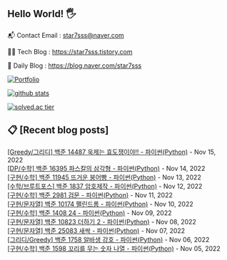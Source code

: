 ## Hello World! 🖐

📬 Contact Email : star7sss@naver.com

👨‍💻 Tech Blog : https://star7sss.tistory.com

🤪 Daily Blog : https://blog.naver.com/star7sss

[![Portfolio](https://img.shields.io/badge/Portfolio-%23000000.svg?style=for-the-badge&logo=firefox&logoColor=#FF7139)](https://fern-way-13f.notion.site/Jang-Thang-3b7b327981a2456c8ee5952eadb848b9)

[![github stats](https://github-readme-stats.vercel.app/api?username=jangThang&show_icons=true&hide_border=False)](https://star7sss.tistory.com)

[![solved.ac tier](http://mazassumnida.wtf/api/v2/generate_badge?boj=star7sss)](https://solved.ac/star7sss)

## 📋 [Recent blog posts]
[[Greedy/그리디] 백준 14487 욱제는 효도쟁이야!! - 파이썬(Python)](https://star7sss.tistory.com/560) - Nov 15, 2022<br>
[[DP/수학] 백준 16395 파스칼의 삼각형 - 파이썬(Python)](https://star7sss.tistory.com/551) - Nov 14, 2022<br>
[[구현/수학] 백준 11945 뜨거운 붕어빵 - 파이썬(Python)](https://star7sss.tistory.com/549) - Nov 13, 2022<br>
[[수학/브루트포스] 백준 1837 암호제작 - 파이썬(Python)](https://star7sss.tistory.com/590) - Nov 12, 2022<br>
[[구현/수학] 백준 2981 검문 - 파이썬(Python)](https://star7sss.tistory.com/548) - Nov 11, 2022<br>
[[구현/문자열] 백준 10174 팰린드롬 - 파이썬(Python)](https://star7sss.tistory.com/547) - Nov 10, 2022<br>
[[구현/수학] 백준 1408 24 - 파이썬(Python)](https://star7sss.tistory.com/589) - Nov 09, 2022<br>
[[구현/문자열] 백준 10823 더하기 2 - 파이썬(Python)](https://star7sss.tistory.com/545) - Nov 08, 2022<br>
[[구현/문자열] 백준 25083 새싹 - 파이썬(Python)](https://star7sss.tistory.com/544) - Nov 07, 2022<br>
[[그리디/Greedy] 백준 1758 알바생 강호 - 파이썬(Python)](https://star7sss.tistory.com/588) - Nov 06, 2022<br>
[[구현/수학] 백준 1598 꼬리를 무는 숫자 나열 - 파이썬(Python)](https://star7sss.tistory.com/538) - Nov 05, 2022<br>
